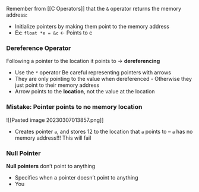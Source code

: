 Remember from [[C Operators]] that the `&` operator returns the memory address:
- Initialize pointers by making them point to the memory address
- Ex: `float *e = &c` ← Points to c

### Dereference Operator
Following a pointer to the location it points to → **dereferencing**
- Use the `*` operator
Be careful representing pointers with arrows
- They are only pointing to the value when dereferenced - Otherwise they just point to their memory address
- Arrow points to the **location**, not the value at the location


### Mistake: Pointer points to no memory location
![[Pasted image 20230307013857.png]]
- Creates pointer `a`, and stores 12 to the location that `a` points to
	– `a` has no memory address!!! This will fail

### Null Pointer
**Null pointers** don’t point to anything
- Specifies when a pointer doesn’t point to anything
- You